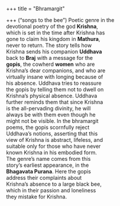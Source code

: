 +++
title = "Bhramargit"

+++
(“songs to the bee”) Poetic genre in the  
devotional poetry of the god **Krishna**,  
which is set in the time after Krishna has  
gone to claim his kingdom in **Mathura**,  
never to return. The story tells how  
Krishna sends his companion **Uddhava**  
back to **Braj** with a message for the  
**gopis**, the cowherd **women** who are  
Krishna’s dear companions, and who are  
virtually insane with longing because of  
his absence. Uddhava tries to reassure  
the gopis by telling them not to dwell on  
Krishna’s physical absence. Uddhava  
further reminds them that since Krishna  
is the all-pervading divinity, he will  
always be with them even though he  
might not be visible. In the bhramargit  
poems, the gopis scornfully reject  
Uddhava’s notions, asserting that this  
view of Krishna is abstract, lifeless, and  
suitable only for those who have never  
known Krishna in his embodied form.  
The genre’s name comes from this  
story’s earliest appearance, in the  
**Bhagavata Purana**. Here the gopis  
address their complaints about  
Krishna’s absence to a large black bee,  
which in their passion and loneliness  
they mistake for Krishna.